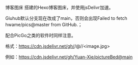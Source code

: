 博客图床
搭建的Hexo博客图床，并使用jsDelivr加速。

Giuhub默认分支现在改成了main，否则会出现Failed to fetch hwame/pics@master from GitHub.；

配合PicGo之类的软件时同样注意。

格式：https://cdn.jsdelivr.net/gh/<username>/<repos>@<version>/<path>/<image.jpg>

例如：https://cdn.jsdelivr.net/gh/Yuan-Xie/pictureBed@main
